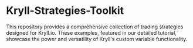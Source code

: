 # Kryll-Strategies-Toolkit
This repository provides a comprehensive collection of trading strategies designed for Kryll.io. These examples, featured in our detailed tutorial, showcase the power and versatility of Kryll's custom variable functionality.
